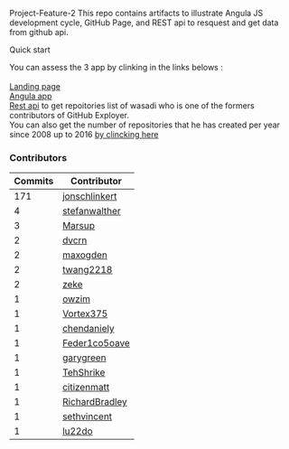 Project-Feature-2
This repo contains artifacts to illustrate Angula JS development cycle, GitHub Page, and REST api to resquest and get data from github api.

Quick start

You can assess the 3 app by clinking in the links belows : 
</br>
</br>
[Landing page](https://patrickhub.github.io/Project-Feature-2/) 
</br>
[Angula app](https://arcane-hamlet-81712.herokuapp.com/) 
</br>
[Rest api](https://blooming-earth-98873.herokuapp.com/api/repos) to get repoitories list of wasadi who is one of the formers
contributors of GitHub Exployer. </br> You can also get the number of repositories that he has created per year since 2008 up to 2016 
[by clincking here](https://blooming-earth-98873.herokuapp.com/api/repos/total)

### Contributors

| **Commits** | **Contributor**<br/> |  
| --- | --- |  
| 171 | [jonschlinkert](https://github.com/jonschlinkert) |  
| 4   | [stefanwalther](https://github.com/stefanwalther) |  
| 3   | [Marsup](https://github.com/Marsup) |  
| 2   | [dvcrn](https://github.com/dvcrn) |  
| 2   | [maxogden](https://github.com/maxogden) |  
| 2   | [twang2218](https://github.com/twang2218) |  
| 2   | [zeke](https://github.com/zeke) |  
| 1   | [owzim](https://github.com/owzim) |  
| 1   | [Vortex375](https://github.com/Vortex375) |  
| 1   | [chendaniely](https://github.com/chendaniely) |  
| 1   | [Feder1co5oave](https://github.com/Feder1co5oave) |  
| 1   | [garygreen](https://github.com/garygreen) |  
| 1   | [TehShrike](https://github.com/TehShrike) |  
| 1   | [citizenmatt](https://github.com/citizenmatt) |  
| 1   | [RichardBradley](https://github.com/RichardBradley) |  
| 1   | [sethvincent](https://github.com/sethvincent) |  
| 1   | [lu22do](https://github.com/lu22do) |
